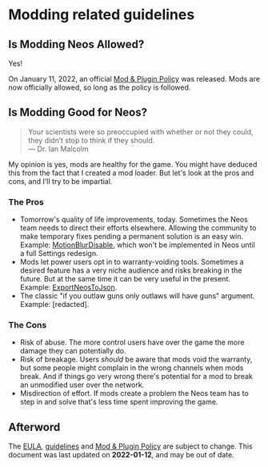 # Modding related guidelines

## Is Modding Neos Allowed?

Yes!

On January 11, 2022, an official [Mod & Plugin Policy] was released. Mods are now officially allowed, so long as the policy is followed.

## Is Modding Good for Neos?

> Your scientists were so preoccupied with whether or not they could, they didn’t stop to think if they should.  
> — Dr. Ian Malcolm

My opinion is yes, mods are healthy for the game. You might have deduced this from the fact that I created a mod loader. But let's look at the pros and cons, and I'll try to be impartial.

### The Pros

- Tomorrow's quality of life improvements, today. Sometimes the Neos team needs to direct their efforts elsewhere. Allowing the community to make temporary fixes pending a permanent solution is an easy win. Example: [MotionBlurDisable](https://github.com/zkxs/runtime-frooxengine-mods/MotionBlurDisable), which won't be implemented in Neos until a full Settings redesign.
- Mods let power users opt in to warranty-voiding tools. Sometimes a desired feature has a very niche audience and risks breaking in the future. But at the same time it can be very useful in the present. Example: [ExportNeosToJson](https://github.com/zkxs/runtime-frooxengine-mods/ExportNeosToJson).
- The classic "if you outlaw guns only outlaws will have guns" argument. Example: \[redacted\].
<!-- - Potential to improve the game. If the planets align, what was once a mod could be integrated into the game proper. But let's be honest, it's going to be easier for Froox to build the feature himself than porting some random garbage code in from a mod... -->
<!-- - Possible source of new developers. If you're hiring someone to program for Neos... why not hire someone who's *already* programming for Neos? -->

### The Cons

- Risk of abuse. The more control users have over the game the more damage they can potentially do.
- Risk of breakage. Users *should* be aware that mods void the warranty, but some people might complain in the wrong channels when mods break. And if things go very wrong there's potential for a mod to break an unmodified user over the network.
- Misdirection of effort. If mods create a problem the Neos team has to step in and solve that's less time spent improving the game.
<!-- - IP ramifications. Modding is a slippery slope to decompiling when the complete lack of documentation leaves you in the dark. But the same can be said for regular plugins. -->

## Afterword

The [EULA], [guidelines] and [Mod & Plugin Policy] are subject to change. This document was last updated on **2022-01-12**, and may be out of date.

[eula]: https://store.steampowered.com/eula/740250_eula_0
[guidelines]: https://docs.google.com/document/d/1mqdbIvbj1b2LeFhNzfAASeTpRZk6vmbXISYLdTXTVR4/edit
[Mod & Plugin Policy]: https://wiki.neos.com/Mod_%26_Plugin_Policy
[privacy policy]: https://wiki.neos.com/Neos_Wiki:Privacy_policy
